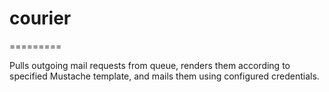 # courier
=========

Pulls outgoing mail requests from queue, renders them according to specified Mustache template, and mails them using configured credentials.
